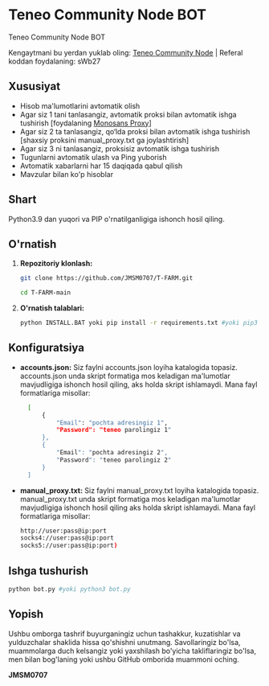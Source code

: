# Teneo Community Node BOT
Teneo Community Node BOT

Kengaytmani bu yerdan yuklab oling: [Teneo Community Node](https://chromewebstore.google.com/detail/teneo-community-node/emcclcoaglgcpoognfiggmhnhgabppkm) | Referal koddan foydalaning: sWb27

## Xususiyat

  - Hisob ma'lumotlarini avtomatik olish
  - Agar siz 1 tani tanlasangiz, avtomatik proksi bilan avtomatik ishga tushirish [foydalaning [Monosans Proxy](https://raw.githubusercontent.com/monosans/proxy-list/main/proxies/all.txt)]
  - Agar siz 2 ta tanlasangiz, qo‘lda proksi bilan avtomatik ishga tushirish [shaxsiy proksini manual_proxy.txt ga joylashtirish]
  - Agar siz 3 ni tanlasangiz, proksisiz avtomatik ishga tushirish
  - Tugunlarni avtomatik ulash va Ping yuborish
  - Avtomatik xabarlarni har 15 daqiqada qabul qilish
  - Mavzular bilan ko'p hisoblar

## Shart

Python3.9 dan yuqori va PIP o'rnatilganligiga ishonch hosil qiling.

## O'rnatish

1. **Repozitoriy klonlash:**
   ```bash
   git clone https://github.com/JMSM0707/T-FARM.git
      ```
   ```bash
   cd T-FARM-main
   ```

2. **O'rnatish talablari:**
   ```bash
   python INSTALL.BAT yoki pip install -r requirements.txt #yoki pip3 install -r requirements.txt
   ```

## Konfiguratsiya

- **accounts.json:** Siz faylni accounts.json loyiha katalogida topasiz. accounts.json unda skript formatiga mos keladigan ma'lumotlar mavjudligiga ishonch hosil qiling, aks holda skript ishlamaydi. Mana fayl formatlariga misollar:

  ```bash
    [
        {
            "Email": "pochta adresingiz 1",
            "Password": "teneo parolingiz 1"
        },
        {
            "Email": "pochta adresingiz 2",
            "Password": "teneo parolingiz 2"
        }
    ]
  ```
- **manual_proxy.txt:** Siz faylni manual_proxy.txt loyiha katalogida topasiz. manual_proxy.txt unda skript formatiga mos keladigan ma'lumotlar mavjudligiga ishonch hosil qiling aks holda skript ishlamaydi. Mana fayl formatlariga misollar:

  ```bash
  http://user:pass@ip:port
  socks4://user:pass@ip:port
  socks5://user:pass@ip:port)
  ```

## Ishga tushurish

 ```bash
python bot.py #yoki python3 bot.py
 ```

## Yopish

Ushbu omborga tashrif buyurganingiz uchun tashakkur, kuzatishlar va yulduzchalar shaklida hissa qo'shishni unutmang. Savollaringiz bo'lsa, muammolarga duch kelsangiz yoki yaxshilash bo'yicha takliflaringiz bo'lsa, men bilan bog'laning yoki ushbu GitHub omborida muammoni oching.

**JMSM0707**
